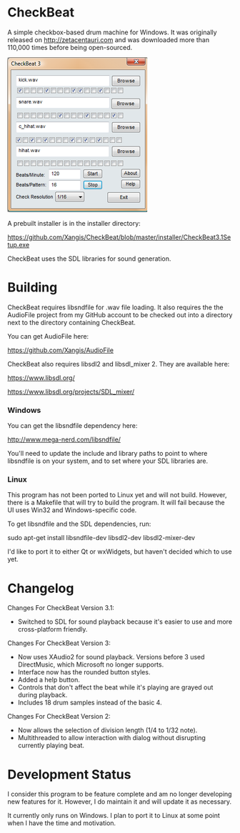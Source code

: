 # CheckBeat

A simple checkbox-based drum machine for Windows. It was originally released 
on http://zetacentauri.com and was downloaded more than 110,000 times before 
being open-sourced.

![CheckBeat Screenshot](https://github.com/Xangis/CheckBeat/blob/master/images/CheckBeat.png)

A prebuilt installer is in the installer directory:

https://github.com/Xangis/CheckBeat/blob/master/installer/CheckBeat3.1Setup.exe

CheckBeat uses the SDL libraries for sound generation.

# Building

CheckBeat requires libsndfile for .wav file loading. It also requires the 
the AudioFile project from my GitHub account to be checked out into a directory
next to the directory containing CheckBeat.

You can get AudioFile here:

https://github.com/Xangis/AudioFile

CheckBeat also requires libsdl2 and libsdl_mixer 2. They are available here:

https://www.libsdl.org/

https://www.libsdl.org/projects/SDL_mixer/

### Windows

You can get the libsndfile dependency here:

http://www.mega-nerd.com/libsndfile/

You'll need to update the include and library paths to point to where libsndfile is
on your system, and to set where your SDL libraries are.

### Linux

This program has not been ported to Linux yet and will not build. However, there is 
a Makefile that will try to build the program. It will fail because the UI uses 
Win32 and Windows-specific code.

To get libsndfile and the SDL dependencies, run:

sudo apt-get install libsndfile-dev libsdl2-dev libsdl2-mixer-dev

I'd like to port it to either Qt or wxWidgets, but haven't decided which to use yet.

# Changelog

Changes For CheckBeat Version 3.1:

- Switched to SDL for sound playback because it's easier to use and more cross-platform friendly.

Changes For CheckBeat Version 3:

- Now uses XAudio2 for sound playback.  Versions before 3 used DirectMusic, which Microsoft no longer supports.
- Interface now has the rounded button styles.
- Added a help button.
- Controls that don't affect the beat while it's playing are grayed out during playback.
- Includes 18 drum samples instead of the basic 4.

Changes For CheckBeat Version 2:

- Now allows the selection of division length (1/4 to 1/32 note).
- Multithreaded to allow interaction with dialog without disrupting currently playing beat.

# Development Status

I consider this program to be feature complete and am no longer developing
new features for it. However, I do maintain it and will update it as 
necessary.

It currently only runs on Windows. I plan to port it to Linux at some point 
when I have the time and motivation.
